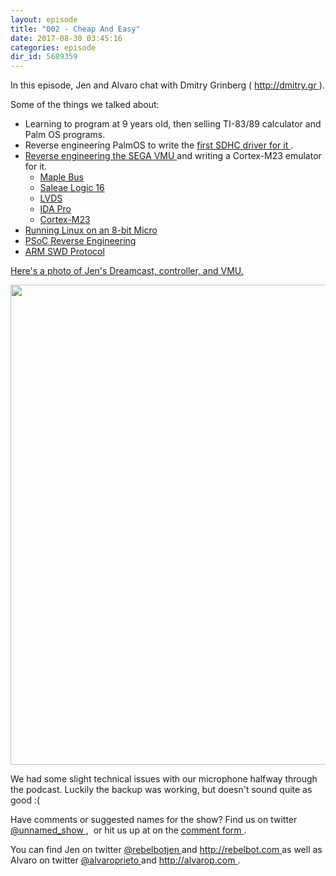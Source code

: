 ```yaml
---
layout: episode
title: "002 - Cheap And Easy"
date: 2017-08-30 03:45:16
categories: episode
dir_id: 5689359
---
```

<p>
 <span style="font-weight: 400;">
  In this episode, Jen and Alvaro chat with Dmitry Grinberg (
 </span>
 <a href="http://dmitry.gr">
  <span style="font-weight: 400;">
   http://dmitry.gr
  </span>
 </a>
 <span style="font-weight: 400;">
  ).
 </span>
</p>
<p>
 <span style="font-weight: 400;">
  Some of the things we talked about:
 </span>
</p>
<ul>
 <li style="font-weight: 400;">
  <span style="font-weight: 400;">
   Learning to program at 9 years old, then selling TI-83/89 calculator and Palm OS programs.
  </span>
 </li>
 <li style="font-weight: 400;">
  <span style="font-weight: 400;">
   Reverse engineering PalmOS to write the
  </span>
  <a href="http://palmsdhc.blogspot.com/">
   <span style="font-weight: 400;">
    first SDHC driver for it
   </span>
  </a>
  <span style="font-weight: 400;">
   .
  </span>
 </li>
 <li style="font-weight: 400;">
  <a href="http://dmitry.gr/index.php?r=05.Projects&amp;proj=25.%20VMU%20Hacking">
   <span style="font-weight: 400;">
    Reverse engineering the SEGA VMU
   </span>
  </a>
  <span style="font-weight: 400;">
   and writing a Cortex-M23 emulator for it.
  </span>
 </li>
 <li style="list-style: none; display: inline;">
  <ul>
   <li style="font-weight: 400;">
    <a href="http://mc.pp.se/dc/dchid.html">
     <span style="font-weight: 400;">
      Maple Bus
     </span>
    </a>
   </li>
   <li style="font-weight: 400;">
    <a href="https://www.saleae.com">
     <span style="font-weight: 400;">
      Saleae Logic 16
     </span>
    </a>
   </li>
   <li style="font-weight: 400;">
    <a href="https://en.m.wikipedia.org/wiki/Low-voltage_differential_signaling">
     <span style="font-weight: 400;">
      LVDS
     </span>
    </a>
   </li>
   <li style="font-weight: 400;">
    <a href="https://www.hex-rays.com/products/ida/">
     <span style="font-weight: 400;">
      IDA Pro
     </span>
    </a>
   </li>
   <li style="font-weight: 400;">
    <a href="https://developer.arm.com/products/processors/cortex-m/cortex-m23">
     <span style="font-weight: 400;">
      Cortex-M23
     </span>
    </a>
   </li>
  </ul>
 </li>
 <li style="font-weight: 400;">
  <a href="http://dmitry.gr/index.php?r=05.Projects&amp;proj=07.%20Linux%20on%208bit">
   <span style="font-weight: 400;">
    Running Linux on an 8-bit Micro
   </span>
  </a>
 </li>
 <li style="font-weight: 400;">
  <a href="http://dmitry.gr/index.php?r=05.Projects&amp;proj=23.%20PSoC4">
   <span style="font-weight: 400;">
    PSoC Reverse Engineering
   </span>
  </a>
 </li>
 <li style="font-weight: 400;">
  <a href="https://www.arm.com/files/pdf/Serial_Wire_Debug.pdf">
   <span style="font-weight: 400;">
    ARM SWD Protocol
   </span>
  </a>
 </li>
</ul>
<p>
 <a href="http://imgur.com/a/qtSwx">
  Here's a photo of Jen's Dreamcast, controller, and VMU.
 </a>
</p>
<p>
 <a href="http://imgur.com/a/qtSwx">
  <img alt="" height="768" src="https://assets.libsyn.com/secure/show/103623/IMG_20170803_214847_small.jpg" width="1024"/>
 </a>
</p>
<p>
 <span style="font-weight: 400;">
  We had some slight technical issues with our microphone halfway through the podcast. Luckily the backup was working, but doesn't sound quite as good :(
 </span>
</p>
<p>
 <span style="font-weight: 400;">
  Have comments or suggested names for the show? Find us on twitter
 </span>
 <a href="https://twitter.com/unnamed_show">
  <span style="font-weight: 400;">
   @unnamed_show
  </span>
 </a>
 <span style="font-weight: 400;">
  ,  or hit us up at on the
 </span>
 <a href="https://goo.gl/forms/2JSxjsaTCmczwS9J2">
  <span style="font-weight: 400;">
   comment form
  </span>
 </a>
 <span style="font-weight: 400;">
  .
 </span>
</p>
<p>
 <span style="font-weight: 400;">
  You can find Jen on twitter
 </span>
 <a href="https://twitter.com/rebelbotjen">
  <span style="font-weight: 400;">
   @rebelbotjen
  </span>
 </a>
 <span style="font-weight: 400;">
  and
 </span>
 <a href="http://rebelbot.com">
  <span style="font-weight: 400;">
   http://rebelbot.com
  </span>
 </a>
 <span style="font-weight: 400;">
  as well as Alvaro on twitter
 </span>
 <a href="https://twitter.com/alvaroprieto">
  <span style="font-weight: 400;">
   @alvaroprieto
  </span>
 </a>
 <span style="font-weight: 400;">
  and
 </span>
 <a href="http://alvarop.com">
  <span style="font-weight: 400;">
   http://alvarop.com
  </span>
 </a>
 <span style="font-weight: 400;">
  .
 </span>
</p>
